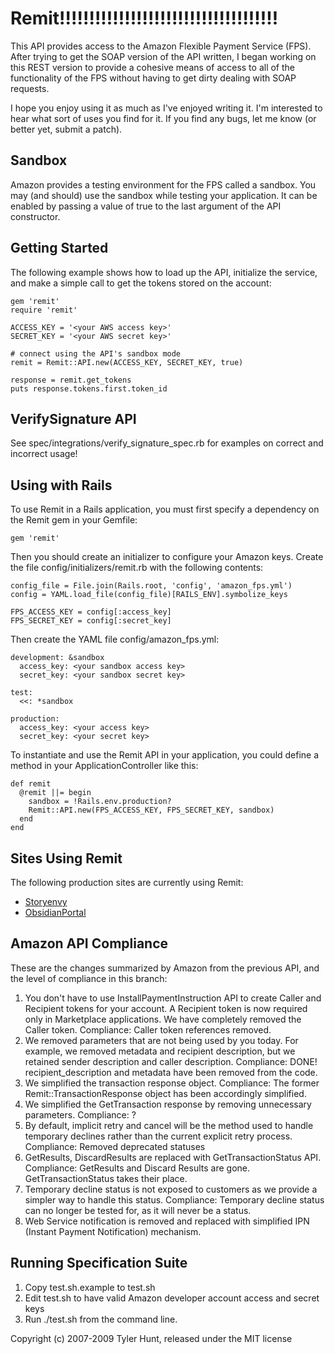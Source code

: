 Remit!!!!!!!!!!!!!!!!!!!!!!!!!!!!!!!!!!!!!
=====

This API provides access to the Amazon Flexible Payment Service (FPS). After
trying to get the SOAP version of the API written, I began working on this REST
version to provide a cohesive means of access to all of the functionality of
the FPS without having to get dirty dealing with SOAP requests.

I hope you enjoy using it as much as I've enjoyed writing it. I'm interested to
hear what sort of uses you find for it. If you find any bugs, let me know (or
better yet, submit a patch).


Sandbox
-------

Amazon provides a testing environment for the FPS called a sandbox. You may
(and should) use the sandbox while testing your application. It can be enabled
by passing a value of true to the last argument of the API constructor.


Getting Started
---------------

The following example shows how to load up the API, initialize the service, and
make a simple call to get the tokens stored on the account:

    gem 'remit'
    require 'remit'

    ACCESS_KEY = '<your AWS access key>'
    SECRET_KEY = '<your AWS secret key>'

    # connect using the API's sandbox mode
    remit = Remit::API.new(ACCESS_KEY, SECRET_KEY, true)

    response = remit.get_tokens
    puts response.tokens.first.token_id


VerifySignature API
-------------------
See spec/integrations/verify_signature_spec.rb for examples on correct and incorrect usage!


Using with Rails
----------------

To use Remit in a Rails application, you must first specify a dependency on the
Remit gem in your Gemfile:

    gem 'remit'

Then you should create an initializer to configure your Amazon keys. Create the
file config/initializers/remit.rb with the following contents:

    config_file = File.join(Rails.root, 'config', 'amazon_fps.yml')
    config = YAML.load_file(config_file)[RAILS_ENV].symbolize_keys

    FPS_ACCESS_KEY = config[:access_key]
    FPS_SECRET_KEY = config[:secret_key]

Then create the YAML file config/amazon_fps.yml:

    development: &sandbox
      access_key: <your sandbox access key>
      secret_key: <your sandbox secret key>

    test:
      <<: *sandbox
    
    production:
      access_key: <your access key>
      secret_key: <your secret key>

To instantiate and use the Remit API in your application, you could define a
method in your ApplicationController like this:

    def remit
      @remit ||= begin
        sandbox = !Rails.env.production?
        Remit::API.new(FPS_ACCESS_KEY, FPS_SECRET_KEY, sandbox)
      end
    end


Sites Using Remit
-----------------

The following production sites are currently using Remit:

 * [Storyenvy](http://www.storenvy.com/)
 * [ObsidianPortal](http://www.obsidianportal.com/)


Amazon API Compliance 
---------------------
These are the changes summarized by Amazon from the previous API, and the level of compliance in this branch:

1. You don't have to use InstallPaymentInstruction API to create Caller and Recipient tokens for your account. A Recipient token is now required only in Marketplace applications. We have completely removed the Caller token.
  Compliance: Caller token references removed.
2. We removed parameters that are not being used by you today. For example, we removed metadata and recipient description, but we retained sender description and caller description.
  Compliance: DONE! recipient_description and metadata have been removed from the code.
3. We simplified the transaction response object.
  Compliance: The former Remit::TransactionResponse object has been accordingly simplified.
4. We simplified the GetTransaction response by removing unnecessary parameters.
  Compliance: ?
5. By default, implicit retry and cancel will be the method used to handle temporary declines rather than the current explicit retry process.
  Compliance: Removed deprecated statuses
6. GetResults, DiscardResults are replaced with GetTransactionStatus API.
  Compliance: GetResults and Discard Results are gone.  GetTransactionStatus takes their place.
7. Temporary decline status is not exposed to customers as we provide a simpler way to handle this status.
  Compliance: Temporary decline status can no longer be tested for, as it will never be a status.
8. Web Service notification is removed and replaced with simplified IPN (Instant Payment Notification) mechanism.

Running Specification Suite
---------------------------
1. Copy test.sh.example to test.sh
2. Edit test.sh to have valid Amazon developer account access and secret keys
3. Run ./test.sh from the command line.

Copyright (c) 2007-2009 Tyler Hunt, released under the MIT license
